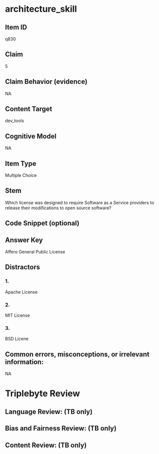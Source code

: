 # architecture_skill

## Item ID
q830

## Claim
5

## Claim Behavior (evidence)
NA

## Content Target
dev_tools

## Cognitive Model
NA

## Item Type
Multiple Choice

## Stem
Which license was designed to require Software as a Service providers to release their modifications to open source software?

## Code Snippet (optional)


## Answer Key
Affero General Public License

## Distractors

### 1.
Apache License

### 2.
MIT License

### 3.
BSD Licene

## Common errors, misconceptions, or irrelevant information:
NA

# Triplebyte Review


## Language Review: (TB only)


## Bias and Fairness Review: (TB only)


## Content Review: (TB only)

